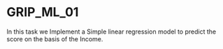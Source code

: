 # GRIP_ML_01
In this task we Implement a Simple linear regression model to predict the score on the basis of the Income.
